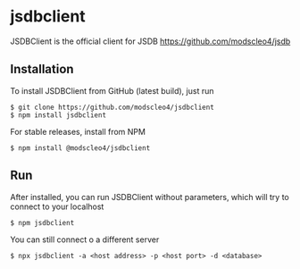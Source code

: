# jsdbclient
JSDBClient is the official client for JSDB
https://github.com/modscleo4/jsdb

## Installation
To install JSDBClient from GitHub (latest build), just run
```
$ git clone https://github.com/modscleo4/jsdbclient
$ npm install jsdbclient
```

For stable releases, install from NPM
```
$ npm install @modscleo4/jsdbclient
```

## Run
After installed, you can run JSDBClient without parameters, which will try to connect to your localhost
```
$ npm jsdbclient
```

You can still connect o a different server
```
$ npx jsdbclient -a <host address> -p <host port> -d <database>
```